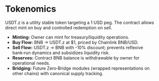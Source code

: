 # Tokenomics


USDT.z is a utility stable token targeting a 1 USD peg. The contract allows direct mint on buy and controlled redemption on sell.


- **Minting:** Owner can mint for treasury/liquidity operations.
- **Buy Flow:** BNB → USDT.z at $1, priced by Chainlink BNB/USD.
- **Sell Flow:** USDT.z → BNB with -10% discount; prevents reflexive bank‑run dynamics and subsidizes liquidity risk.
- **Reserves:** Contract BNB balance is withdrawable by owner for operational needs.
- **Bridging:** Future Zero‑Bridge modules (wrapped representations on other chains) with canonical supply tracking.
